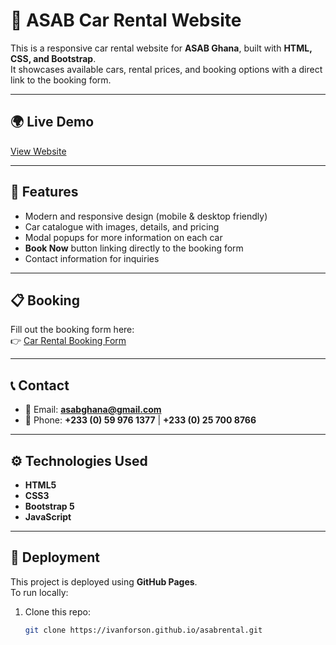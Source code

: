 # 🚗 ASAB Car Rental Website

This is a responsive car rental website for **ASAB Ghana**, built with **HTML, CSS, and Bootstrap**.  
It showcases available cars, rental prices, and booking options with a direct link to the booking form.  

---

## 🌍 Live Demo
[View Website](https://ivanforson.github.io/asabrental/)

---

## 📌 Features
- Modern and responsive design (mobile & desktop friendly)
- Car catalogue with images, details, and pricing
- Modal popups for more information on each car
- **Book Now** button linking directly to the booking form
- Contact information for inquiries

---

## 📋 Booking
Fill out the booking form here:  
👉 [Car Rental Booking Form](https://forms.fillout.com/t/evBrGbva2Vus)

---

## 📞 Contact
- 📧 Email: **asabghana@gmail.com**  
- 📱 Phone: **+233 (0) 59 976 1377** | **+233 (0) 25 700 8766**

---

## ⚙️ Technologies Used
- **HTML5**
- **CSS3**
- **Bootstrap 5**
- **JavaScript**

---

## 🚀 Deployment
This project is deployed using **GitHub Pages**.  
To run locally:
1. Clone this repo:
   ```bash
   git clone https://ivanforson.github.io/asabrental.git
